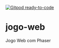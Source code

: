[![Gitpod ready-to-code](https://img.shields.io/badge/Gitpod-ready--to--code-blue?logo=gitpod)](https://gitpod.io/#https://github.com/Erklan/jogo-web)

# jogo-web
Jogo Web com Phaser
